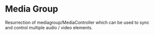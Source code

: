 # Media Group

Resurrection of mediagroup/MediaController which can be used to sync and control multiple audio / video elements.

